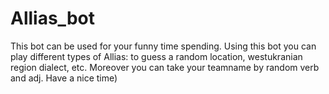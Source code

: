 # Allias_bot

This bot can be used for your funny time spending.
Using this bot you can play different types of Allias: to guess a random location, westukranian region dialect, etc.
Moreover you can take your teamname by random verb and adj.
Have a nice time)
